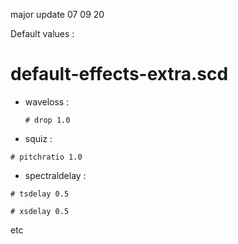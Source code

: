 major update 07 09 20

Default values :
# default-effects-extra.scd

- waveloss : 

  `# drop 1.0`

- squiz :

`# pitchratio 1.0`

- spectraldelay :

`# tsdelay 0.5`

`# xsdelay 0.5`

etc
